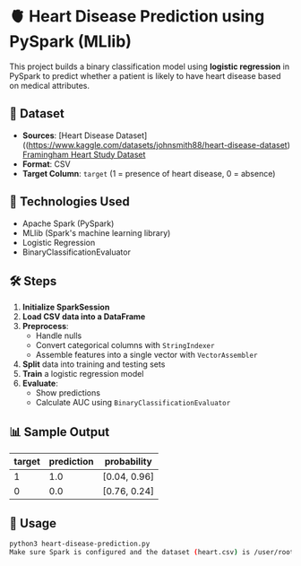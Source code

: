 # 🫀 Heart Disease Prediction using PySpark (MLlib)

This project builds a binary classification model using **logistic regression** in PySpark to predict whether a patient is likely to have heart disease based on medical attributes.

## 📁 Dataset

- **Sources**: [Heart Disease Dataset]((https://www.kaggle.com/datasets/johnsmith88/heart-disease-dataset) [Framingham Heart Study Dataset](https://www.kaggle.com/datasets/aasheesh200/framingham-heart-study-dataset)
- **Format**: CSV
- **Target Column**: `target` (1 = presence of heart disease, 0 = absence)

## 🚀 Technologies Used

- Apache Spark (PySpark)
- MLlib (Spark's machine learning library)
- Logistic Regression
- BinaryClassificationEvaluator

## 🛠️ Steps

1. **Initialize SparkSession**
2. **Load CSV data into a DataFrame**
3. **Preprocess**:
   - Handle nulls
   - Convert categorical columns with `StringIndexer`
   - Assemble features into a single vector with `VectorAssembler`
4. **Split** data into training and testing sets
5. **Train** a logistic regression model
6. **Evaluate**:
   - Show predictions
   - Calculate AUC using `BinaryClassificationEvaluator`

## 📊 Sample Output
| target | prediction | probability   |
| ------ | ---------- | ------------- |
| 1      | 1.0        | \[0.04, 0.96] |
| 0      | 0.0        | \[0.76, 0.24] |


## 📝 Usage

```bash
python3 heart-disease-prediction.py
Make sure Spark is configured and the dataset (heart.csv) is /user/root/
